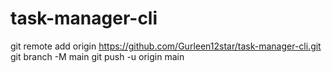 # task-manager-cli
git remote add origin https://github.com/Gurleen12star/task-manager-cli.git
git branch -M main
git push -u origin main
